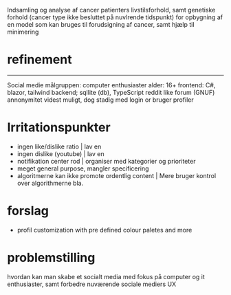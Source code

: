 Indsamling og analyse af cancer patienters livstilsforhold, samt genetiske forhold (cancer type ikke besluttet på nuvlrende tidspunkt) for opbygning af en model som kan bruges til forudsigning af cancer, samt hjælp til minimering

# refinement
-------------------
Social medie
målgruppen: computer enthusiaster
alder: 16+
frontend: C#, blazor, tailwind
backend; sqllite (db), TypeScript
reddit like forum (GNUF)
annonymitet videst muligt, dog stadig med login or bruger profiler

# Irritationspunkter
- ingen like/dislike ratio | lav en
- ingen dislike (youtube) | lav en
- notifikation center rod | organiser med kategorier og prioriteter
- meget general purpose, mangler specificering
- algoritmerne kan ikke promote ordentlig content | Mere bruger kontrol over algorithmerne bla.

# forslag
- profil customization with pre defined colour paletes and more

# problemstilling
hvordan kan man skabe et socialt media med fokus på computer og it enthusiaster, samt forbedre nuværende sociale mediers UX
